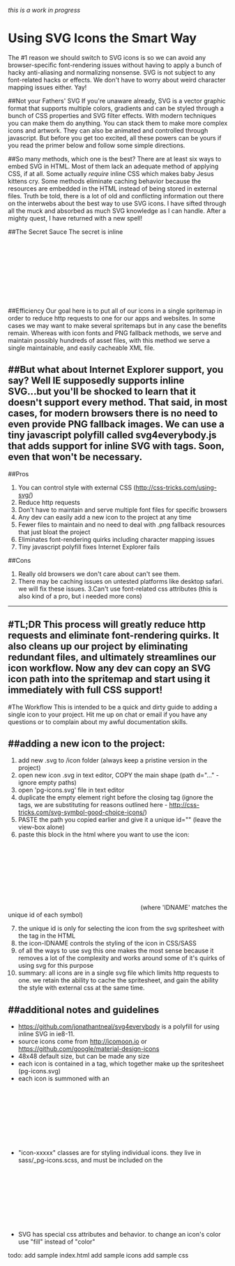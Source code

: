 *this is a work in progress*

# Using SVG Icons the Smart Way
The #1 reason we should switch to SVG icons is so we can avoid any browser-specific font-rendering issues without having to apply a bunch of hacky anti-aliasing and normalizing nonsense. SVG is not subject to any font-related hacks or effects. We don't have to worry about weird character mapping issues either. Yay!

##Not your Fathers' SVG
If you're unaware already, SVG is a vector graphic format that supports multiple colors, gradients and can be styled through a bunch of CSS properties and SVG filter effects. With modern techniques you can make them do anything. You can stack them to make more complex icons and artwork. They can also be animated and controlled through javascript. But before you get too excited, all these powers can be yours if you read the primer below and follow some simple directions.

##So many methods, which one is the best?
There are at least six ways to embed SVG in HTML. Most of them lack an adequate method of applying CSS, if at all. Some actually *require* inline CSS which makes baby Jesus kittens cry. Some methods eliminate caching behavior because the resources are embedded in the HTML instead of being stored in external files. Truth be told, there is a lot of old and conflicting information out there on the interwebs about the best way to use SVG icons. I have sifted through all the muck and absorbed as much SVG knowledge as I can handle. After a mighty quest, I have returned with a new spell! 

##The Secret Sauce
The secret is inline <svg> directly in the HTML, with an "icon-xxxxx" class for custom styling through external CSS! Nested inside that is the <use> tag that allows us to select the desired icon sprite from the main spritemap.svg using unique IDs given to each icon. Still with me? Good.

##Efficiency
Our goal here is to put all of our icons in a single spritemap in order to reduce http requests to one for our apps and websites. In some cases we may want to make several spritemaps but in any case the benefits remain. Whereas with icon fonts and PNG fallback methods, we serve and maintain possibly hundreds of asset files, with this method we serve a single maintainable, and easily cacheable XML file.

##But what about Internet Explorer support, you say? 
Well IE supposedly supports inline SVG...but you'll be shocked to learn that it doesn't support every method. That said, in most cases, for modern browsers there is no need to even provide PNG fallback images. We can use a tiny javascript polyfill called **svg4everybody.js** that adds support for inline SVG with <use> tags. Soon, even that won't be necessary. 
---------------------------------------------------------------
##Pros
1. You can control style with external CSS (http://css-tricks.com/using-svg/)
2. Reduce http requests
3. Don't have to maintain and serve multiple font files for specific browsers
4. Any dev can easily add a new icon to the project at any time
5. Fewer files to maintain and no need to deal with .png fallback resources that just bloat the project
6. Eliminates font-rendering quirks including character mapping issues
7. Tiny javascript polyfill fixes Internet Explorer fails

##Cons
1. Really old browsers we don't care about can't see them.
2. There may be caching issues on untested platforms like desktop safari. we will fix these issues.
3.Can't use font-related css attributes (this is also kind of a pro, but i needed more cons)
------------------------------------------------
#TL;DR
This process will greatly reduce http requests and eliminate font-rendering quirks. It also cleans up our project by eliminating redundant files, and ultimately streamlines our icon workflow. Now any dev can copy an SVG icon path into the spritemap and start using it immediately with full CSS support! 
---------------------------
#The Workflow
This is intended to be a quick and dirty guide to adding a single icon to your project. Hit me up on chat or email if you have any questions or to complain about my awful documentation skills.

##adding a new icon to the project: 
----------
1. add new .svg to /icon folder (always keep a pristine version in the project)
2. open new icon .svg in text editor, COPY the main shape (path d="..." - ignore empty paths)
3. open 'pg-icons.svg' file in text editor 
4. duplicate the empty <symbol> element right before the </svg> closing tag (ignore the <g> tags, we are substituting <symbol> for reasons outlined here - http://css-tricks.com/svg-symbol-good-choice-icons/)
5. PASTE the path you copied earlier and give it a unique id="" (leave the view-box alone)
6. paste this block in the html where you want to use the icon:

  <svg class="icon-IDNAME"> 
    <use xlink:href="assets/icons/pg-icons.svg#IDNAME"></use>
  </svg>
  (where 'IDNAME' matches the unique id of each symbol)

7. the unique id is only for selecting the icon from the svg spritesheet with the <use> tag in the HTML
8. the icon-IDNAME controls the styling of the icon in CSS/SASS
9. of all the ways to use svg this one makes the most sense because it removes a lot of the complexity and works around some of it's quirks of using svg for this purpose
10. summary: all icons are in a single svg file which limits http requests to one. we retain the ability to cache the spritesheet, and gain the ability the style with external css at the same time. 

##additional notes and guidelines
-------------------------------
* https://github.com/jonathantneal/svg4everybody is a polyfill for using inline SVG in ie8-11.
* source icons come from http://icomoon.io or https://github.com/google/material-design-icons
* 48x48 default size, but can be made any size
* each icon is contained in a <symbol> tag, which together make up the spritesheet (pg-icons.svg)
* each icon is summoned with an <svg> tag containing a <use> tag that points to the id of the desired icon
* "icon-xxxxx" classes are for styling individual icons. they live in sass/_pg-icons.scss, and must be included on the <svg> tag or they won't work.
* SVG has special css attributes and behavior. to change an icon's color use "fill" instead of "color"

todo:
add sample index.html
add sample icons 
add sample css